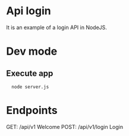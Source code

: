# Api login
It is an example of a login API in NodeJS.

# Dev mode
## Execute app
``` 
  node server.js
```

# Endpoints
  GET: /api/v1  Welcome
  POST: /api/v1/login   Login